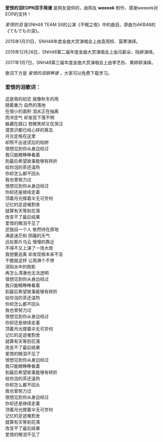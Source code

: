 

**爱恨的泪EOPN双手简谱** 是网友提供的，由网友 **weeeek** 制作，感谢weeeek对EOP的支持！

_爱恨的泪_ 是SNH48 TEAM SII的公演《不眠之夜》中的曲目。原曲为AKB48的《てもでもの涙》。

2015年1月31日，SNH48年度金曲大赏演唱会上由袁雨桢、莫寒演绎。

2015年12月26日，SNH48第二届年度金曲大赏演唱会上由冯薪朵、陆婷演绎。

2017年1月7日，SNH48第三届年度金曲大赏演唱会上由李艺彤、黄婷婷演绎。

歌词下方是 _爱恨的泪钢琴谱_ ，大家可以免费下载学习。

### 爱恨的泪歌词：

这是我的初恋 就像秋冬的雨  
随着重力 自然的落地  
在很小的面积 泪水正在抽离  
而冷空气 却发现下落不明  
躲藏在路口 想微笑却又在哭泣  
潜意识都已经心碎的离去  
月光定格在这里  
却照不出说谎后的陷阱  
很想见到你从身边经过  
我只能眼睁睁看着  
到最后希望故事能够有转折  
给你泡的茶还温热  
你却怎么都不回头  
我也曾努力过  
很想见到你从身边经过  
你却还是继续走着  
顶着月光撑着伞无可奈何  
记忆的足迹难割舍  
就算有天等到花落  
改变不了最后结果  
爱恨的眼泪不见了  
还独自一个人 依然待在原地  
满是迷茫和 阴霾的天气  
远处那片乌云 慢慢的靠近  
不得不又上演了一场大雨  
我想要逃离 却发现根本来不及  
干脆就这样 让雨淋个不停  
深陷水中的倒影  
再怎么清澈也无法透明  
很想见到你从身边经过  
我只能眼睁睁看着  
到最后希望故事能够有转折  
给你泡的茶还温热  
你却怎么都不回头  
我也曾努力过  
很想见到你从身边经过  
你却还是继续走着  
顶着月光撑着伞无可奈何  
记忆的足迹难割舍  
就算有天等到花落  
改变不了最后结果  
爱恨的眼泪不见了  
很想见到你从身边经过  
我只能眼睁睁看着  
到最后希望故事能够有转折  
给你泡的茶还温热  
你却怎么都不回头  
我也曾努力过  
很想见到你从身边经过  
你却还是继续走着  
顶着月光撑着伞无可奈何  
记忆的足迹难割舍  
就算有天等到花落  
改变不了最后结果  
爱恨的眼泪不见了

